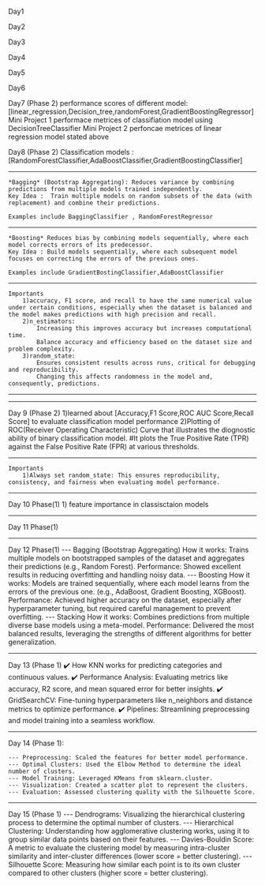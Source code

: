 Day1


Day2 


Day3 


Day4 


Day5


Day6


Day7 (Phase 2)
    performance scores of different model:[linear_regression,Decision_tree,randomForest,GradientBoostingRegressor]
    Mini Project 1 performace metrices of classifiation model using DecisionTreeClassifier
    Mini Project 2 perfoncae metrices of linear regression model stated above 

Day8 (Phase 2)
    Classification models :[RandomForestClassifier,AdaBoostClassifier,GradientBoostingClassifier]
___________________________________________________________________________________________________ 
    *Bagging* (Bootstrap Aggregating): Reduces variance by combining predictions from multiple models trained independently.
    Key Idea :  Train multiple models on random subsets of the data (with replacement) and combine their predictions.

    Examples include BaggingClassifier , RandomForestRegressor
___________________________________________________________________________________________________    
    *Boosting* Reduces bias by combining models sequentially, where each model corrects errors of its predecessor.
    Key Idea : Build models sequentially, where each subsequent model focuses on correcting the errors of the previous ones.

    Examples include GradientBostingClassifier,AdaBoostClassifier
___________________________________________________________________________________________________    
    Importants
        1)accuracy, F1 score, and recall to have the same numerical value under certain conditions, especially when the dataset is balanced and the model makes predictions with high precision and recall.
        2)n_estimators:
            Increasing this improves accuracy but increases computational time.
            Balance accuracy and efficiency based on the dataset size and problem complexity.
        3)random_state:
            Ensures consistent results across runs, critical for debugging and reproducibility.
            Changing this affects randomness in the model and, consequently, predictions.


___________________________________________________________________________________________________    
___________________________________________________________________________________________________    
        

Day 9 (Phase 2)
    1)learned about  [Accuracy,F1 Score,ROC AUC Score,Recall Score] to evaluate classification model performance
    2)Plotting of ROC(Receiver Operating Characteristic) Curve that illustrates the diognostic ability of binary classification model.
        #It plots the True Positive Rate (TPR) against the False Positive Rate (FPR) at various thresholds.

___________________________________________________________________________________________________    
    Importants
        1)Always set random_state: This ensures reproducibility, consistency, and fairness when evaluating model performance.

___________________________________________________________________________________________________    
    
Day 10 Phase(1)
    1) feature importance in classisctaion models
___________________________________________________________________________________________________    

Day 11 Phase(1)

___________________________________________________________________________________________________    

Day 12 Phase(1)
    --- Bagging (Bootstrap Aggregating)
        How it works: Trains multiple models on bootstrapped samples of the dataset and aggregates their predictions (e.g., Random Forest).
        Performance: Showed excellent results in reducing overfitting and handling noisy data.
    --- Boosting
        How it works: Models are trained sequentially, where each model learns from the errors of the previous one. (e.g., AdaBoost, Gradient Boosting, XGBoost).
        Performance: Achieved higher accuracy on the dataset, especially after hyperparameter tuning, but required careful management to prevent overfitting.
    --- Stacking
        How it works: Combines predictions from multiple diverse base models using a meta-model.
        Performance: Delivered the most balanced results, leveraging the strengths of different algorithms for better generalization.
___________________________________________________________________________________________________    

Day 13 (Phase 1)
    ✔️ How KNN works for predicting categories and continuous values.
    ✔️ Performance Analysis: Evaluating metrics like accuracy, R2 score, and mean squared error for better insights.
    ✔️ GridSearchCV: Fine-tuning hyperparameters like n_neighbors and distance metrics to optimize performance.
    ✔️ Pipelines: Streamlining preprocessing and model training into a seamless workflow.
___________________________________________________________________________________________________    

Day 14 (Phase 1):

    --- Preprocessing: Scaled the features for better model performance.
    --- Optimal Clusters: Used the Elbow Method to determine the ideal number of clusters.
    --- Model Training: Leveraged KMeans from sklearn.cluster.
    --- Visualization: Created a scatter plot to represent the clusters.
    --- Evaluation: Assessed clustering quality with the Silhouette Score.

___________________________________________________________________________________________________    

Day 15 (Phase 1)
    --- Dendrograms: Visualizing the hierarchical clustering process to determine the optimal number of clusters.
    --- Hierarchical Clustering: Understanding how agglomerative clustering works, using it to group similar data points based on their features.
    --- Davies-Bouldin Score: A metric to evaluate the clustering model by measuring intra-cluster similarity and inter-cluster differences (lower score = better clustering).
    --- Silhouette Score: Measuring how similar each point is to its own cluster compared to other clusters (higher score = better clustering).